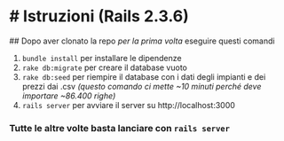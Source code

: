 # # Istruzioni (Rails 2.3.6)

## Dopo aver clonato la repo _per la prima volta_ eseguire questi comandi

1. `bundle install`	per installare le dipendenze 
2. `rake db:migrate` per creare il database vuoto
3. `rake db:seed` per riempire il database con i dati degli impianti e dei prezzi dai .csv _(questo comando ci mette ~10 minuti perché deve importare ~86.400 righe)_
4. `rails server` per avviare il server su http://localhost:3000



### **Tutte le altre volte basta lanciare con `rails server`**